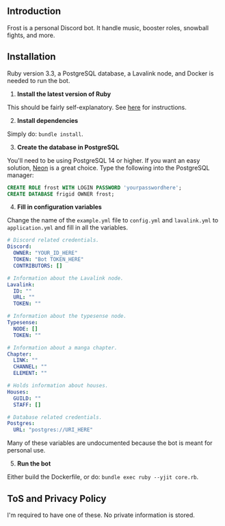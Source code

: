 ## Introduction

Frost is a personal Discord bot. It handle music, booster roles, snowball fights, and more.

## Installation

Ruby version 3.3, a PostgreSQL database, a Lavalink node, and Docker is needed to run the bot.

1. **Install the latest version of Ruby**

This should be fairly self-explanatory. See [here](https://www.ruby-lang.org/en/documentation/installation/) for instructions.

2. **Install dependencies**

Simply do: `bundle install`.

3. **Create the database in PostgreSQL**

You'll need to be using PostgreSQL 14 or higher. If you want an easy solution, [Neon](https://neon.tech/home) is a great choice. Type the following
into the PostgreSQL manager:

```sql
CREATE ROLE frost WITH LOGIN PASSWORD 'yourpasswordhere';
CREATE DATABASE frigid OWNER frost;
```

4. **Fill in configuration variables**

Change the name of the `example.yml` file to `config.yml` and `lavalink.yml` to `application.yml` and fill in all the variables.

```yaml
# Discord related credentials.
Discord:
  OWNER: "YOUR_ID_HERE"
  TOKEN: "Bot TOKEN_HERE"
  CONTRIBUTORS: []

# Information about the Lavalink node.
Lavalink:
  ID: ""
  URL: ""
  TOKEN: ""

# Information about the typesense node.
Typesense:
  NODE: []
  TOKEN: ""

# Information about a manga chapter.
Chapter:
  LINK: ""
  CHANNEL: ""
  ELEMENT: ""

# Holds information about houses.
Houses:
  GUILD: ""
  STAFF: []

# Database related credentials.
Postgres:
  URL: "postgres://URI_HERE"
```

Many of these variables are undocumented because the bot is meant for personal use.

5. **Run the bot**

Either build the Dockerfile, or do: `bundle exec ruby --yjit core.rb`.

## ToS and Privacy Policy

I'm required to have one of these. No private information is stored.
